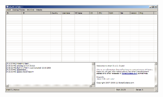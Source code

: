 ![Screenshot](https://raw.githubusercontent.com/Cryakl/Ultimate-RAT-Collection/refs/heads/main/Shark/sharK%203.1.0/Screenshot.png)
